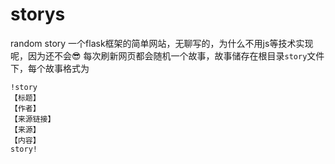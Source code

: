 
# storys
random story
一个flask框架的简单网站，无聊写的，为什么不用js等技术实现呢，因为还不会😎
每次刷新网页都会随机一个故事，故事储存在根目录`story`文件下，每个故事格式为
```
!story
【标题】
【作者】
【来源链接】
【来源】
【内容】
story!
```
